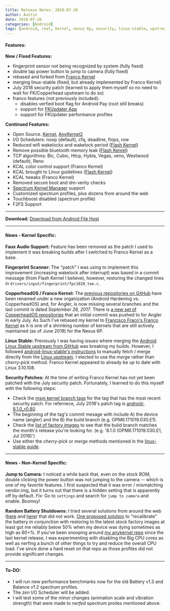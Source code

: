 ```yaml
---
title: Release Notes: 2018-07-28
author: Austin
date: 2018-07-28
categories: [Android]
tags: [android, root, kernel, nexus 6p, security, linux-stable, upstream, troubleshooting, random shutdown, camera, fingerprint, release notes]
---
```


#### Features:

**New / Fixed Features:**

- fingerprint sensor not being recognized by system (fully fixed)
- double tap power button to jump to camera (fully fixed)
- rebased and forked from [Franco Kernel](https://github.com/franciscofranco/angler)
- merging linux-stable (fixed, but already implemented by Franco Kernel)
- July 2018 security patch (learned to apply them myself so no need to wait for FK/Copperhead upstream to do so)
- franco features (not previously included):
  - disables verfied boot flag for Android Pay (root still breaks)
  - support for [FKUpdater App](https://play.google.com/store/apps/details?id=com.franco.kernel)
  - support for FKUpdater performance profiles

**Continued Features:**

- Open Source. [Kernel](https://github.com/savagezen/kernel_huawei_angler), [AnyKernel2](https://github.com/savagezen/anykernel)
- I/O Schedulers:  noop (default), cfq, deadline, fiops, row
- Reduced wifi wakelocks and wakelock period ([Flash Kernel](https://github.com/nathanchance/angler))
- Remove possible bluetooth memory leak ([Flash Kenrel](https://github.com/nathanchance/angler/commit/60f4c3f9fa9d17db2c2c793774e0e2d60730d5e6))
- TCP algorithms: Bic, Cubic, Htcp, Hybla, Vegas, veno, Westwood (default), Reno
- KCAL color control support (Franco Kernel)
- KCAL brought to Linux guidelines ([Flash Kernel](https://github.com/nathanchance/angler/commit/6f6bce2153b90bb57561dbed54c5860d163a17dc))
- KCAL tweaks (Franco Kernel)
- Removed secure boot and dm-verity checks
- [Spectrum Kernel Manager](https://github.com/frap129/spectrum) support
- Customized spectrum profiles, plus dozens from around the web
- Touchboost disabled (spectrum profile)
- F2FS Support

---

**Download:**  [Download from Android File Host](https://androidfilehost.com/?fid=5862345805528060679)

---

#### News - Kernel Specific:

**Faux Audio Support:** Feature has been removed as the patch I used to implement it was breaking builds after I switched to Franco Kernel as a base.

**Fingerprint Scanner:**  The "patch" I was using to implement this improvement (increasing wakelock after interrupt) was based in a commit message (from Flash Kernel I believe), however, restoring the changed lines in ```drivers/input/fingerprint/fpc1020_tee.c```.

**CopperheadOS / Franco Kernel:**  The [previous repositories on GitHub](https://github.com/AndroidHardeningArchive/kernel_huawei_angler) have been renamed under a new organization (Android Hardening vs. CopperheadOS) and, for Angler, is now missing several  branches and the last commit is dated *September 26, 2017*.  There is [a new set of CopperheadOS repositories](https://github.com/CopperheadOS/kernel_huawei_angler) that an initial commit was pushed to for Angler in early July.  As Such I've rebased my kernel to [Francisco Fraco's Franco Kernel](https://github.com/franciscofranco/angler) as it is one of a shrinking number of kernels that are still actively maintained (as of June 2018) for the Nexus 6P.

**Linux Stable:**  Previously I was having issues where merging the [Android Linux Stable upstream from GitHub](https://github.com/android-linux-stable/angler) was breaking my builds.  However, I followed [android-linux-stable's instructions](https://github.com/android-linux-stable/notes/blob/master/process/how-to.md) to manually fetch / merge directly from the [Linux upstream](https://git.kernel.org/pub/scm/linux/kernel/git/stable/linux.git/).  I elected to use the *merge* rather than *cherry-pick* method.  Franco Kernel appeared to already be up to date with Linux 3.10.108.

**Security Patches:**  At the time of writing Franco Kernel has not yet been patched with the July security patch.  Fortunately, I learned to do this myself with the following steps:

- Check the [msm kernel branch tags](https://android.googlesource.com/kernel/msm/+refs) for the tag that has the most recent security patch.  For refernece, July 2018's patch tag is [android-8.1.0_r0.80](https://android.googlesource.com/kernel/msm/+/android-8.1.0_r0.80).
- The beginning of the tag's commit mesage with include A) the device name (angler) and the B) the build branch (e.g. OPM6.171019.030.E1).
- Check the [list of factory images](https://developers.google.com/android/images#angler) to see that the bulid branch matches the month's release you're looking for.  (e.g. '8.1.0 (OPM6.171019.030.E1, Jul 2018)')
- Use either the *cherry-pick* or *merge* methods mentioned in the [linux-stable guide](https://github.com/android-linux-stable/notes/blob/master/process/how-to.md).

---

#### News - Non-Kernel Specific:

**Jump to Camera:** I noticed a while back that, even on the stock ROM, double clicking the power button was not jumping to the camera -- which is one of my favorite features.  I first suspected that it was error / mismatching vendor.img, but it turns out that there is a hidden setting that is apparently off by default.  *Fix:*  Go to ```settings``` and search for ```jump to camera``` and enable.  Boomsy!

**Random Battery Shutdowns:**  I tried several solutions from around the web ([here](https://forum.xda-developers.com/nexus-6p/general/guide-fix-nexus-6p-bootloop-death-blod-t3640279) and [here](https://www.reddit.com/r/Nexus6P/comments/67y45a/yesterday_my_6p_shut_off_at_25_today_it_shut_off/dgudndw/)) that did not work.  [One proposed solution](https://www.reddit.com/r/Nexus6P/comments/681v42/early_shutdown_bug_temporary_fix/) to "recalibrate" the battery in conjunction with restoring to the latest stock factory images at least got me reliably below 50% when my device was dying sometimes as high as 60+%.  If you've been snooping around [my anykernel repo](https://github.com/savagesen/anykernel) since the last kernel release, I was experimenting with disabling the Big CPU cores as well as nerfing a bunch of other things to try and reduce the overall CPU load.  I've since done a hard reset on that repo as those profiles did not provide significant changes.

---

#### To-DO:

- I will run new performance benchmarks now for the old Battery v1.3 and Balance v1.2 spectrum profiles.
- The *zen* I/O Scheduler will be added.
- I will test some of the *minor* changes (animation scale and vibration strength) that were made to *nerfed* spectrum proiles mentioned above.
